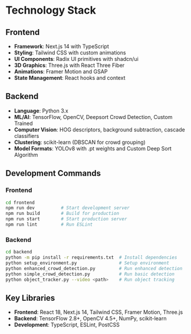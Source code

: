 # Technology Stack

## Frontend
- **Framework**: Next.js 14 with TypeScript
- **Styling**: Tailwind CSS with custom animations
- **UI Components**: Radix UI primitives with shadcn/ui
- **3D Graphics**: Three.js with React Three Fiber
- **Animations**: Framer Motion and GSAP
- **State Management**: React hooks and context

## Backend
- **Language**: Python 3.x
- **ML/AI**: TensorFlow, OpenCV, Deepsort Crowd Detection, Custom Trained
- **Computer Vision**: HOG descriptors, background subtraction, cascade classifiers
- **Clustering**: scikit-learn (DBSCAN for crowd grouping)
- **Model Formats**: YOLOv8 with .pt weights and Custom Deep Sort Algorithm

## Development Commands

### Frontend
```bash
cd frontend
npm run dev          # Start development server
npm run build        # Build for production
npm run start        # Start production server
npm run lint         # Run ESLint
```

### Backend
```bash
cd backend
python -m pip install -r requirements.txt  # Install dependencies
python setup_environment.py                # Setup environment
python enhanced_crowd_detection.py         # Run enhanced detection
python simple_crowd_detection.py           # Run basic detection
python object_tracker.py --video <path>    # Run object tracking
```

## Key Libraries
- **Frontend**: React 18, Next.js 14, Tailwind CSS, Framer Motion, Three.js
- **Backend**: TensorFlow 2.8+, OpenCV 4.5+, NumPy, scikit-learn
- **Development**: TypeScript, ESLint, PostCSS